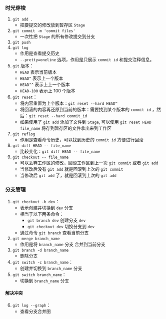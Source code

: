 ### 时光穿梭
1. ```git add .```
    + 把要提交的修改放到暂存区 ```Stage```
2. ```git commit -m 'commit files'```
    + 一次性把 ```Stage``` 的所有修改提交到分支
3. ```git push```
4. ```git log```
    + 作用是查看提交历史
    + ```--pretty=oneline``` 选项，作用是只展示 ```commit id``` 和提交注释信息。
5. ```git``` 版本：
    + ```HEAD``` 表示当前版本
    + ```HEAD^``` 表示上一个版本
    + ```HEAD^^``` 表示上上一个版本
    + ```HEAD~100``` 表示上 100 个版本
6. ```git reset```：
    + 将内容重置为上个版本：```git reset --hard HEAD^```
    + 将回滚的内容再还原到当前的版本：需要找到某个版本的 ```commit id``` ，然后：```git reset --hard commit_id```
    + 如果使用了 ```git add``` 添加了文件到 ```Stage```, 可以使用 ```git reset HEAD file_name``` 将存到暂存区的文件拿出来到工作区
7. ```git reflog```
    + 作用是查看命令历史，可以找到历史的 ```commit id``` 方便进行回滚
8. ```git diff HEAD -- file_name```
    + 比较变化：```git diff HEAD -- file_name```
9. ```git checkout -- file_name```
    + 可以丢弃工作区的修改，回滚工作区到上一次 ```git commit``` 或者 ```git add```
    + 当修改后没有 ```git add``` 就是回滚到上次的 ```git commit```
    + 当修改后 ```git add``` 了，就是回滚到上次的 ```git add```

### 分支管理
1. ```git checkout -b dev```：
    + 表示创建并切换到 ```dev``` 分支
    + 相当于以下两条命令：
        + ```git branch dev``` 创建分支 ```dev```
        + ```git checkout dev``` 切换分支到 ```dev```
    + 通过命令 ```git branch``` 查看当前分支
2. ```git merge branch_name```
    + 作用是将 ```branch_name``` 分支 合并到当前分支
3. ```git branch -d branch_name```
    + 删除分支
4. ```git switch -c branch_name```：
    + 创建并切换到 ```branch_name``` 分支
5. ```git switch branch_name```：
    + 切换到 ```branch_name``` 分支
#### 解决冲突
6. ```git log --graph```：
    + 查看分支合并图